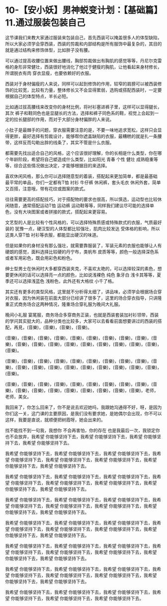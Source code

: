 # 10-【安小妖】男神蜕变计划：【基础篇】11.通过服装包装自己

这节课我们来教大家通过服装来包装自己，首先西装可以掩盖很多人的体型缺陷，所以大家必须学会穿西装，西装的剪裁和内部结构是所有服饰中最复杂的，其目的就是通过结构来修饰体型，比如胖子没有腰。

可以通过提高收腰位置来做出腰线，胸部剪裁做出有胸肌的感觉等等，丹尼尔克雷格的身形非常健壮，西装很好地消化了他过于健瘦的胸肌，让他看起来身材修长，所谓脱衣有肉 穿衣显瘦，也要依赖好的衣服。

西装对于身材偏瘦的人来说，同样可以起到修饰的作用，较窄的肩膀可以被西装修饰的比较宽，比较有力量，整体修长又不会显得累弱，选购或搭配西装时，一定要根据自己的体型特点，羊长必短。

比如通过拔高腰线来改变你的身材比例，将衬衫塞进裤子里，这样可以显得腿长，其次 裤子和鞋同色也是显腿长的方法，选择和裤子同色系的鞋，视觉上会起到一定的拉长腿部的作用，而对于大部分身材偏胖的人来说。

小肚子是最棘手的问题，穿衣服需要注意的是，不要一味地追求宽松，这样只会显得更胖，最好选择有剪裁设计，能够帮你遮盖缺陷的衣服，最糟糕的就是扎一条腰带，这样反而勾勒出胖的线条了，其实不管是什么衣服。

都需要先找出适合自己的风格，这个应该很好理解，你的长相是什么类型，你在哪个年龄阶段，希望将自己塑造成什么类型，比如阳光 青春 个性 健壮 成熟稳重等等，综合这些情况做出决定，才能够根据目的来选择。

喜欢休闲风格，那么你可以选择随意型的着装，搭配起来更加简单，都是最基础 最平常的单品，你们一定都有T恤 衬衫 牛仔裤 休闲裤，套头毛衣 休闲外套，简单又百搭，注意哦，带有花纹或图案的款式。

往往需要更高的搭配技巧，对于搭配物的要求也很高，所以慎选，运动型也比较休闲随意，通常搭配运动T恤 运动裤 运动鞋等等，同样我们建议尽可能的选择单色，没有大块图案或者拼接的款式，搭配起来更容易。

文艺型的人是比较有个性风格的，可以选择特殊质感或特殊款式的衣服，气质最好装的 犹豫一点，硬汉型的人体型都比较强壮，肌肉比较发达 受体格的影响，所以这类人穿T恤 衬衫等衣服，都能显出硬汉的味道。

但是如果你的身材没有那么强壮，就需要靠服装了，军装元素的衣服也能够让人有硬朗的感觉，面料选择比较硬的丹宁布，类帆布 皮质等等，颜色一般选择深色系或者军用彩色，既会用彩色和粉色。

绅士型男士在休闲时大多都穿西装夹克，不喜欢太艳的，可以选择较深的素色，想要更休闲的话可以选择亮一点的颜色，比如说浅裸色 纯色 象牙白 浅卡其等等，夏季还可以选择浅蓝色 浅粉色，此外还有大格纹 小千了格。

其实还有更多的类型风格，这里就不分析得太细了，讲品味，必须学会根据场合穿对衣服，因为休闲装在前面大部分已经讲了很多了，这里的场合穿衣指导，只讲隆重正式商务场合这两种情况，隆重场合穿礼服为晚间大礼服。

晚间小礼服 宴尾服，商务场合多穿商务正装，也就是西装套装加衬衫领带，西装的学问其实挺大的，品种分类也比较多，大家可以去看看前面想要讲过的西装的搭配，再見，(音樂)，(音樂)，(音樂)，(音樂)。

(音樂)，(音樂)，(音樂)，(音樂)，(音樂)，(音樂)，(音樂)，(音樂)，(音樂)，(音樂)，(音樂)，(音樂)，(音樂)，(音樂)，(音樂)，(音樂)，(音樂)，(音樂)，(音樂)，(音樂)。

(音樂)，(音樂)，(音樂)，(音樂)，(音樂)，(音樂)，(音樂)，(音樂)，(音樂)，(音樂)，(音樂)，(音樂)，(音樂)，(音樂)，(音樂)，(音樂)，(音樂)，(音樂)，(音樂)，(音樂)。

(音樂)，(音樂)，(音樂)，(音樂)，(音樂)，(音樂)，(音樂)，(音樂)，(音樂)，(音樂)，(音樂)，(音樂)，(音樂)，(音樂)，(音樂)，(音樂)，(音樂)，(音樂)，老师，老师，美女。

我回来了，你怎么回来了，你不是说去欢迎她吗，我跟她沟通得不好，呀，是因为你们这一关，这门课的主要原因，是我们没有要求她，是她偶尔会出现，你不可以这样，我要是直说，就顺便把树霞呀，她会出来的。

找不能找不到一句我，我想你 不会再害怕，你的存在 也是我最后一次，我锁定你 也不会放弃，我希望 你能够坚持下去，我希望 你能够坚持下去，我希望 你能够坚持下去，我希望 你能够坚持下去。

我希望 你能够坚持下去，我希望 你能够坚持下去，我希望 你能够坚持下去，我希望 你能够坚持下去，我希望 你能够坚持下去，我希望 你能够坚持下去，我希望 你能够坚持下去，我希望 你能够坚持下去。

我希望 你能够坚持下去，我希望 你能够坚持下去，我希望 你能够坚持下去，我希望 你能够坚持下去，我希望 你能够坚持下去，我希望 你能够坚持下去，我希望 你能够坚持下去，我希望 你能够坚持下去。

我希望 你能够坚持下去，我希望 你能够坚持下去，我希望 你能够坚持下去，我希望 你能够坚持下去，我希望 你能够坚持下去，我希望 你能够坚持下去，我希望 你能够坚持下去，我希望 你能够坚持下去。

我希望 你能够坚持下去，我希望 你能够坚持下去，我希望 你能够坚持下去，我希望 你能够坚持下去，我希望 你能够坚持下去，我希望 你能够坚持下去，我希望 你能够坚持下去，我希望 你能够坚持下去。

我希望 你能够坚持下去，我希望 你能够坚持下去，我希望 你能够坚持下去，我希望 你能够坚持下去，我希望 你能够坚持下去，我希望 你能够坚持下去，我希望 你能够坚持下去，我希望 你能够坚持下去。

我希望 你能够坚持下去，我希望 你能够坚持下去，我希望 你能够坚持下去，我希望 你能够坚持下去，我希望 你能够坚持下去，我希望 你能够坚持下去，我希望 你能够坚持下去，我希望 你能够坚持下去。

我希望 你能够坚持下去，我希望 你能够坚持下去，我希望 你能够坚持下去，我希望 你能够坚持下去，我希望 你能够坚持下去，我希望 你能够坚持下去。

